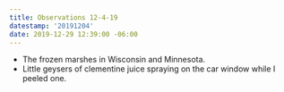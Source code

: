 ```yaml
---
title: Observations 12-4-19
datestamp: '20191204'
date: 2019-12-29 12:39:00 -06:00
---
```


- The frozen marshes in Wisconsin and Minnesota.
- Little geysers of clementine juice spraying on the car window while I peeled one.

